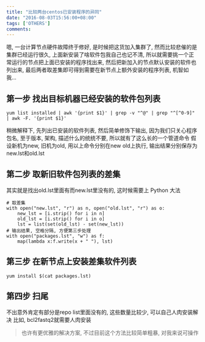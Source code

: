 ```yaml
---
title: "比较两台centos已安装程序的异同"
date: "2016-08-03T15:56:00+08:00"
tags: ['OTHERS']
comments: 
---
```



嗯, 一台计算节点硬件故障终于修好, 是时候把这货加入集群了, 然而比较悲催的是集群已经运行很久, 上面新安装了啥软件包我自己也记不清, 所以就需要挑一个正常运行的节点把上面已安装的程序找出来, 然后把新加入的节点默认安装的软件也列出来, 最后两者取差集即可得到需要在新节点上额外安装的程序列表, 机智如我...
## 第一步 找出目标机器已经安装的软件包列表
```
yum list installed | awk '{print $1}' | grep -v "^@" | grep "^[^0-9]" | awk -F. '{print $1}'
```
稍微解释下, 先列出已安装的软件列表, 然后简单修饰下输出, 因为我们只关心程序包名, 至于版本, 架构, 描述什么的统统不要, 所以就有了这么长的一个管道命令
假设新机为new, 旧机为old, 用以上命令分别在new old上执行, 输出结果分别保存为new.lst和old.lst
## 第二步 取新旧软件包列表的差集
其实就是找出old.lst里面有而new.lst里没有的, 这时候需要上 Python 大法
```
# 取差集
with open("new.lst", "r") as n, open("old.lst", "r") as o:
    new_lst = [i.strip() for i in n]
    old_lst = [i.strip() for i in o]
    lst = list(set(old_lst) - set(new_lst))
# 输出结果, 空格分隔, 方便第三步处理
with open("packages.lst", "w") as f:
    map(lambda x:f.write(x + " "), lst)
```
## 第三步 在新节点上安装差集软件列表
```
yum install $(cat packages.lst)
```
## 第四步 扫尾
不出意外肯定有部分是repo list里面没有的, 这些数量比较少, 可以自己人肉安装解决
比如, bcl2fastq2就需要人肉安装

> 也许有更优雅的解决方案, 不过目前这个方法比较简单粗暴, 对我来说可操作